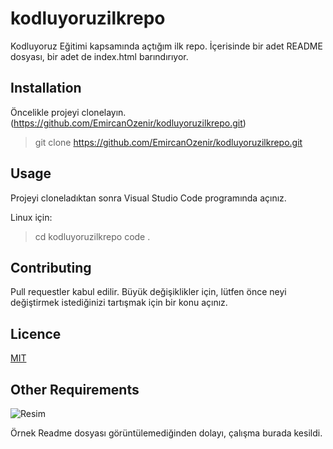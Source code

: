 # kodluyoruzilkrepo
Kodluyoruz Eğitimi kapsamında açtığım ilk repo. İçerisinde bir adet README dosyası, bir adet de index.html barındırıyor.

## Installation

Öncelikle projeyi clonelayın. (https://github.com/EmircanOzenir/kodluyoruzilkrepo.git)

> git clone https://github.com/EmircanOzenir/kodluyoruzilkrepo.git

## Usage

Projeyi cloneladıktan sonra Visual Studio Code programında açınız.

Linux için:

> cd kodluyoruzilkrepo
> code .

## Contributing

Pull requestler kabul edilir. Büyük değişiklikler için, lütfen önce neyi değiştirmek istediğinizi tartışmak için bir konu açınız.

## Licence

[MIT](https://opensource.org/licenses/MIT)

## Other Requirements

![Resim](https://media.kommunity.com/communities/kodluyoruz/17637/27971846_748761281998348_2999043640998413504_n.png)

Örnek Readme dosyası görüntülemediğinden dolayı, çalışma burada kesildi.